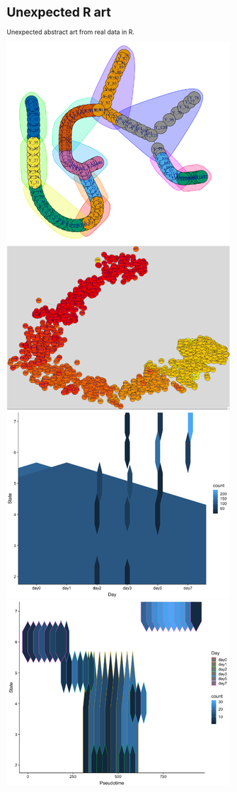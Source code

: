 # Unexpected R art
Unexpected abstract art from real data in R.

![igraph](modern_art.png)
![txgraph](txgraph.png)
![geom_hex](geom_hex.png)
![geom_hex](geom_hex2.png)
